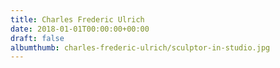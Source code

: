 ```yaml
---
title: Charles Frederic Ulrich
date: 2018-01-01T00:00:00+00:00
draft: false
albumthumb: charles-frederic-ulrich/sculptor-in-studio.jpg
---
```

